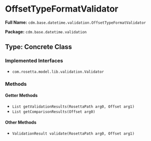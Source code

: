 # OffsetTypeFormatValidator

**Full Name:** `cdm.base.datetime.validation.OffsetTypeFormatValidator`

**Package:** `cdm.base.datetime.validation`

## Type: Concrete Class

### Implemented Interfaces

- `com.rosetta.model.lib.validation.Validator`

### Methods

#### Getter Methods

- `List getValidationResults(RosettaPath arg0, Offset arg1)`
- `List getComparisonResults(Offset arg0)`

#### Other Methods

- `ValidationResult validate(RosettaPath arg0, Offset arg1)`

